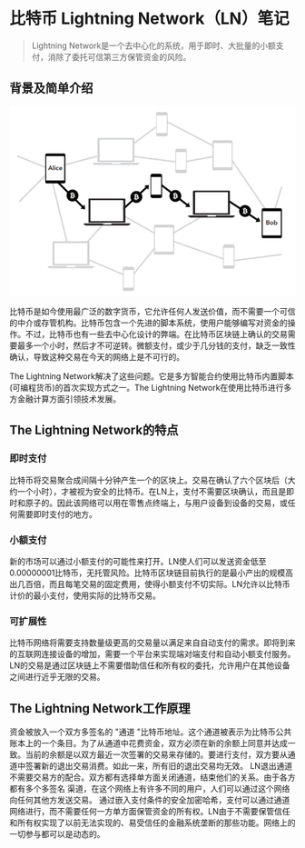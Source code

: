 # 比特币 Lightning Network（LN）笔记

> Lightning Network是一个去中心化的系统，用于即时、大批量的小额支付，消除了委托可信第三方保管资金的风险。

## 背景及简单介绍

![image-20201222155025200](.\image-20201222155025200.png)

比特币是如今使用最广泛的数字货币，它允许任何人发送价值，而不需要一个可信的中介或存管机构。比特币包含一个先进的脚本系统，使用户能够编写对资金的操作。不过，比特币也有一些去中心化设计的弊端。在比特币区块链上确认的交易需要最多一个小时，然后才不可逆转。微额支付，或少于几分钱的支付，缺乏一致性确认，导致这种交易在今天的网络上是不可行的。

The Lightning Network解决了这些问题。它是多方智能合约使用比特币内置脚本(可编程货币)的首次实现方式之一。The Lightning Network在使用比特币进行多方金融计算方面引领技术发展。

## The Lightning Network的特点

### 即时支付

比特币将交易聚合成间隔十分钟产生一个的区块上。交易在确认了六个区块后（大约一个小时），才被视为安全的比特币。在LN上，支付不需要区块确认，而且是即时和原子的。因此该网络可以用在零售点终端上，与用户设备到设备的交易，或任何需要即时支付的地方。

### 小额支付

新的市场可以通过小额支付的可能性来打开。LN使人们可以发送资金低至0.00000001比特币，无托管风险。比特币区块链目前执行的是最小产出的规模高出几百倍，而且每笔交易的固定费用，使得小额支付不切实际。LN允许以比特币计价的最小支付，使用实际的比特币交易。

### 可扩展性

比特币网络将需要支持数量级更高的交易量以满足来自自动支付的需求。即将到来的互联网连接设备的增加，需要一个平台来实现端对端支付和自动小额支付服务。LN的交易是通过区块链上不需要借助信任和所有权的委托，允许用户在其他设备之间进行近乎无限的交易。

## The Lightning Network工作原理

资金被放入一个双方多签名的 "通道 "比特币地址。这个通道被表示为比特币公共账本上的一个条目。为了从通道中花费资金，双方必须在新的余额上同意并达成一致。当前的余额是以双方最近一次签署的交易来存储的。要进行支付，双方要从通道中签署新的退出交易消费。如此一来，所有旧的退出交易均无效。
LN退出通道不需要交易方的配合。双方都有选择单方面关闭通道，结束他们的关系。由于各方都有多个多签名
渠道，在这个网络上有许多不同的用户，人们可以通过这个网络向任何其他方发送交易。
通过嵌入支付条件的安全加密哈希，支付可以通过通道网络进行，而不需要任何一方单方面保管资金的所有权。LN由于不需要保管信任和所有权实现了以前无法实现的、易受信任的金融系统垄断的那些功能。网络上的一切参与都可以是动态的。